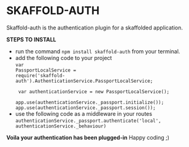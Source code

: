 # SKAFFOLD-AUTH

Skaffold-auth is the authentication plugin for a skaffolded application.

__STEPS TO INSTALL__

* run the command <code>npm install skaffold-auth</code> from your terminal.
* add the following code to your project <br>
<code>var PassportLocalService = require('skaffold-auth').AuthenticationService.PassportLocalService; <br>
var authenticationService = new PassportLocalService(); <br>
app.use(authenticationService._passport.initialize());
app.use(authenticationService._passport.session());<br></code>
* use the following code as a middleware in your routes <br>
<code>authenticationService._passport.authenticate('local', authenticationService._behaviour)<br></code>

<b> Voila your authentication has been plugged-in</b> Happy coding ;)